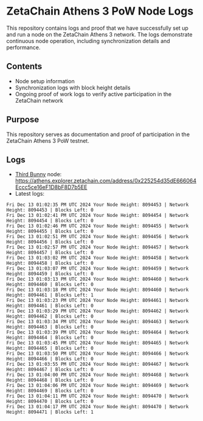 # ZetaChain Athens 3 PoW Node Logs
This repository contains logs and proof that we have successfully set up and run a node on the ZetaChain Athens 3 network. The logs demonstrate continuous node operation, including synchronization details and performance.

## Contents
- Node setup information
- Synchronization logs with block height details
- Ongoing proof of work logs to verify active participation in the ZetaChain network

## Purpose
This repository serves as documentation and proof of participation in the ZetaChain Athens 3 PoW testnet.

## Logs

- [Third Bunny](https://thirdbunny.xyz/) node: https://athens.explorer.zetachain.com/address/0x225254d35dE666064Eccc5ce16eF1D8bF8D7b5EE
- Latest logs:
```
Fri Dec 13 01:02:35 PM UTC 2024 Your Node Height: 8094453 | Network Height: 8094453 | Blocks Left: 0
Fri Dec 13 01:02:41 PM UTC 2024 Your Node Height: 8094454 | Network Height: 8094454 | Blocks Left: 0
Fri Dec 13 01:02:46 PM UTC 2024 Your Node Height: 8094455 | Network Height: 8094455 | Blocks Left: 0
Fri Dec 13 01:02:51 PM UTC 2024 Your Node Height: 8094456 | Network Height: 8094456 | Blocks Left: 0
Fri Dec 13 01:02:57 PM UTC 2024 Your Node Height: 8094457 | Network Height: 8094457 | Blocks Left: 0
Fri Dec 13 01:03:02 PM UTC 2024 Your Node Height: 8094458 | Network Height: 8094458 | Blocks Left: 0
Fri Dec 13 01:03:07 PM UTC 2024 Your Node Height: 8094459 | Network Height: 8094459 | Blocks Left: 0
Fri Dec 13 01:03:13 PM UTC 2024 Your Node Height: 8094460 | Network Height: 8094460 | Blocks Left: 0
Fri Dec 13 01:03:18 PM UTC 2024 Your Node Height: 8094460 | Network Height: 8094461 | Blocks Left: 1
Fri Dec 13 01:03:23 PM UTC 2024 Your Node Height: 8094461 | Network Height: 8094461 | Blocks Left: 0
Fri Dec 13 01:03:29 PM UTC 2024 Your Node Height: 8094462 | Network Height: 8094462 | Blocks Left: 0
Fri Dec 13 01:03:34 PM UTC 2024 Your Node Height: 8094463 | Network Height: 8094463 | Blocks Left: 0
Fri Dec 13 01:03:39 PM UTC 2024 Your Node Height: 8094464 | Network Height: 8094464 | Blocks Left: 0
Fri Dec 13 01:03:45 PM UTC 2024 Your Node Height: 8094465 | Network Height: 8094465 | Blocks Left: 0
Fri Dec 13 01:03:50 PM UTC 2024 Your Node Height: 8094466 | Network Height: 8094466 | Blocks Left: 0
Fri Dec 13 01:03:55 PM UTC 2024 Your Node Height: 8094467 | Network Height: 8094467 | Blocks Left: 0
Fri Dec 13 01:04:00 PM UTC 2024 Your Node Height: 8094468 | Network Height: 8094468 | Blocks Left: 0
Fri Dec 13 01:04:06 PM UTC 2024 Your Node Height: 8094469 | Network Height: 8094469 | Blocks Left: 0
Fri Dec 13 01:04:11 PM UTC 2024 Your Node Height: 8094470 | Network Height: 8094470 | Blocks Left: 0
Fri Dec 13 01:04:17 PM UTC 2024 Your Node Height: 8094470 | Network Height: 8094471 | Blocks Left: 1
```
